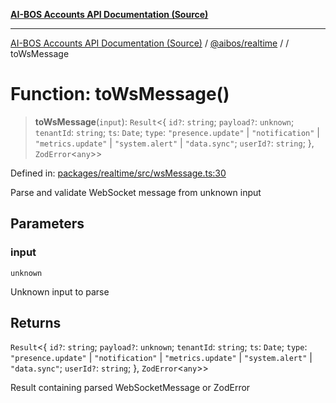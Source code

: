 [**AI-BOS Accounts API Documentation (Source)**](../../../README.md)

***

[AI-BOS Accounts API Documentation (Source)](../../../README.md) / [@aibos/realtime](../README.md) / [](../README.md) / toWsMessage

# Function: toWsMessage()

> **toWsMessage**(`input`): `Result`\<\{ `id?`: `string`; `payload?`: `unknown`; `tenantId`: `string`; `ts`: `Date`; `type`: `"presence.update"` \| `"notification"` \| `"metrics.update"` \| `"system.alert"` \| `"data.sync"`; `userId?`: `string`; \}, `ZodError`\<`any`\>\>

Defined in: [packages/realtime/src/wsMessage.ts:30](https://github.com/pohlai88/accounts/blob/48103fb36d28b2b9bfb33472b6de2f719773cde9/packages/realtime/src/wsMessage.ts#L30)

Parse and validate WebSocket message from unknown input

## Parameters

### input

`unknown`

Unknown input to parse

## Returns

`Result`\<\{ `id?`: `string`; `payload?`: `unknown`; `tenantId`: `string`; `ts`: `Date`; `type`: `"presence.update"` \| `"notification"` \| `"metrics.update"` \| `"system.alert"` \| `"data.sync"`; `userId?`: `string`; \}, `ZodError`\<`any`\>\>

Result containing parsed WebSocketMessage or ZodError
